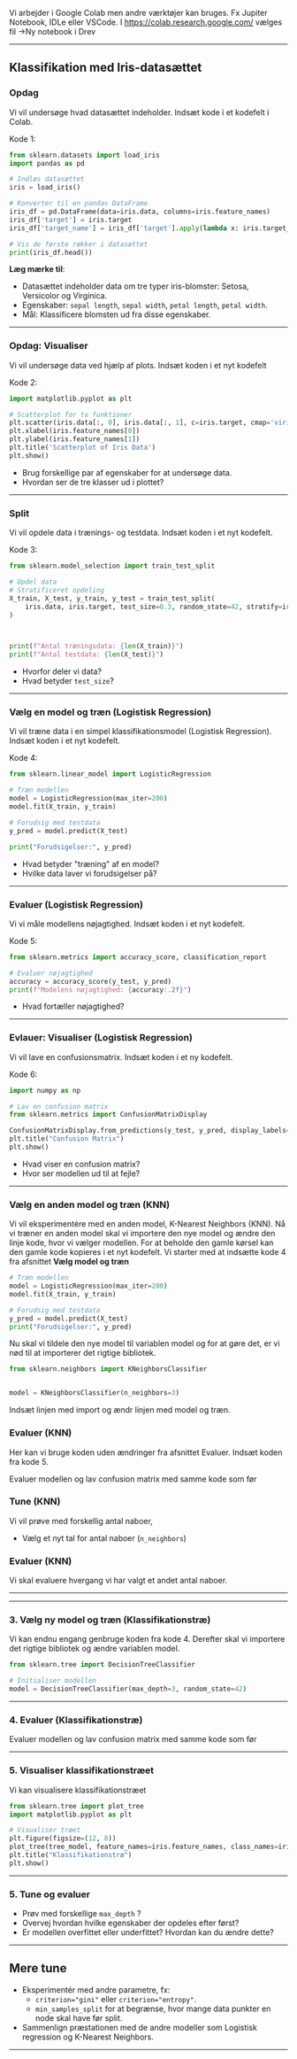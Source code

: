 
Vi arbejder i Google Colab men andre værktøjer kan bruges. Fx Jupiter Notebook, IDLe eller VSCode. 
I https://colab.research.google.com/ vælges fil ->Ny  notebook i Drev


---

## **Klassifikation med Iris-datasættet**


### **Opdag**
Vi vil undersøge hvad datasættet indeholder. Indsæt kode i et kodefelt i Colab.

Kode 1:
```python
from sklearn.datasets import load_iris
import pandas as pd

# Indlæs datasættet
iris = load_iris()

# Konverter til en pandas DataFrame
iris_df = pd.DataFrame(data=iris.data, columns=iris.feature_names)
iris_df['target'] = iris.target
iris_df['target_name'] = iris_df['target'].apply(lambda x: iris.target_names[x])

# Vis de første rækker i datasættet
print(iris_df.head())
```

**Læg mærke til**:
- Datasættet indeholder data om tre typer iris-blomster: Setosa, Versicolor og Virginica.
- Egenskaber: `sepal length`, `sepal width`, `petal length`, `petal width`.
- Mål: Klassificere blomsten ud fra disse egenskaber.

---

### **Opdag: Visualiser**
Vi vil undersøge data ved hjælp af plots. Indsæt koden i et nyt kodefelt

Kode 2:
```python
import matplotlib.pyplot as plt

# Scatterplot for to funktioner
plt.scatter(iris.data[:, 0], iris.data[:, 1], c=iris.target, cmap='viridis')
plt.xlabel(iris.feature_names[0])
plt.ylabel(iris.feature_names[1])
plt.title('Scatterplot of Iris Data')
plt.show()
```


- Brug forskellige par af egenskaber for at undersøge data.
- Hvordan ser de tre klasser ud i plottet?

---

### **Split**
Vi vil opdele data i trænings- og testdata. Indsæt koden i et nyt kodefelt.

Kode 3:
```python
from sklearn.model_selection import train_test_split

# Opdel data
# Stratificeret opdeling
X_train, X_test, y_train, y_test = train_test_split(
    iris.data, iris.target, test_size=0.3, random_state=42, stratify=iris.target
)



print(f"Antal træningsdata: {len(X_train)}")
print(f"Antal testdata: {len(X_test)}")

```


- Hvorfor deler vi data?
- Hvad betyder `test_size`?

---
### **Vælg en model og træn (Logistisk Regression)**
Vi vil træne data i en simpel klassifikationsmodel (Logistisk Regression). Indsæt koden i et nyt kodefelt.

Kode 4:
```python
from sklearn.linear_model import LogisticRegression

# Træn modellen
model = LogisticRegression(max_iter=200)
model.fit(X_train, y_train)

# Forudsig med testdata
y_pred = model.predict(X_test)

print("Forudsigelser:", y_pred)
```


- Hvad betyder "træning" af en model?
- Hvilke data laver vi forudsigelser på?
  

---

### **Evaluer (Logistisk Regression)**
Vi vi måle modellens nøjagtighed. Indsæt koden i et nyt kodefelt.

Kode 5:
```python
from sklearn.metrics import accuracy_score, classification_report

# Evaluer nøjagtighed
accuracy = accuracy_score(y_test, y_pred)
print(f"Modelens nøjagtighed: {accuracy:.2f}")


```


- Hvad fortæller nøjagtighed?

---

### **Evlauer: Visualiser (Logistisk Regression)**
Vi vil lave en confusionsmatrix. Indsæt koden i et ny kodefelt.

Kode 6:
```python
import numpy as np

# Lav en confusion matrix
from sklearn.metrics import ConfusionMatrixDisplay

ConfusionMatrixDisplay.from_predictions(y_test, y_pred, display_labels=iris.target_names, cmap='viridis')
plt.title("Confusion Matrix")
plt.show()
```

- Hvad viser en confusion matrix?
- Hvor ser modellen ud til at fejle?

---

### **Vælg en anden model og træn (KNN)**
Vi vil eksperimentére med en anden model, K-Nearest Neighbors (KNN).
Nå vi træner en anden model skal vi importere den nye model og ændre den linje kode, hvor vi vælger modellen.
For at beholde den gamle kørsel kan den gamle kode kopieres i et nyt kodefelt.
Vi starter med at indsætte kode 4 fra afsnittet **Vælg model og træn**

```python
# Træn modellen
model = LogisticRegression(max_iter=200)
model.fit(X_train, y_train)

# Forudsig med testdata
y_pred = model.predict(X_test)
print("Forudsigelser:", y_pred)
```

Nu skal vi tildele den nye model til variablen model og for at gøre det, er vi nød til at importerer det rigtige bibliotek.
```python
from sklearn.neighbors import KNeighborsClassifier


model = KNeighborsClassifier(n_neighbors=3)
```

Indsæt linjen med import og ændr linjen med model og træn.

### **Evaluer (KNN)**
Her kan vi bruge koden uden ændringer fra afsnittet Evaluer. Indsæt koden fra kode 5.

Evaluer modellen og lav confusion matrix med samme kode som før


### **Tune (KNN)**
Vi vil prøve med forskellig antal naboer,



- Vælg et nyt tal for antal naboer (`n_neighbors`)

### **Evaluer (KNN)**
Vi skal evaluere hvergang vi har valgt et andet antal naboer.


---



---

### **3. Vælg ny model og træn (Klassifikationstræ)**
Vi kan endnu engang genbruge koden fra kode 4. Derefter skal vi importere det rigtige bibliotek og ændre variablen model.

```python
from sklearn.tree import DecisionTreeClassifier

# Initialiser modellen
model = DecisionTreeClassifier(max_depth=3, random_state=42)

```

---

### **4. Evaluer (Klassifikationstræ)**
Evaluer modellen og lav confusion matrix med samme kode som før

---

### **5. Visualiser klassifikationstræet**
Vi kan visualisere klassifikationstræet
```python
from sklearn.tree import plot_tree
import matplotlib.pyplot as plt

# Visualiser træet
plt.figure(figsize=(12, 8))
plot_tree(tree_model, feature_names=iris.feature_names, class_names=iris.target_names, filled=True)
plt.title("Klassifikationstræ")
plt.show()
```

---

### **5. Tune og evaluer**

- Prøv med forskellige `max_depth` ?
- Overvej hvordan  hvilke egenskaber der opdeles efter først?
- Er modellen overfittet eller underfittet? Hvordan kan du ændre dette?

---

## **Mere tune**
- Eksperimentér med andre parametre, fx:
  - `criterion="gini"` eller `criterion="entropy"`.
  - `min_samples_split` for at begrænse, hvor mange data punkter en node skal have før split.
- Sammenlign præstationen med de andre modeller som Logistisk regression og K-Nearest Neighbors.

---
